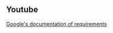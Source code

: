 ## Youtube
[Google's documentation of requirements](https://support.google.com/youtube/answer/6395969#zippy=%2Cspatial-audio-requirements%2Cminimum-requirements-for-spatial-audio)